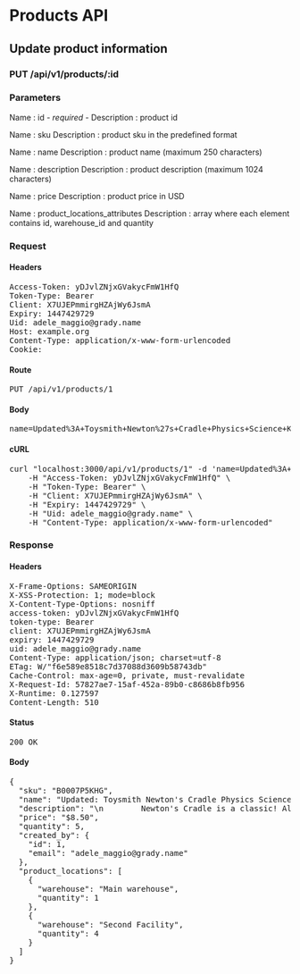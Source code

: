 # Products API

## Update product information

### PUT /api/v1/products/:id

### Parameters

Name : id *- required -*
Description : product id

Name : sku
Description : product sku in the predefined format

Name : name
Description : product name (maximum 250 characters)

Name : description
Description : product description (maximum 1024 characters)

Name : price
Description : product price in USD

Name : product_locations_attributes
Description : array where each element contains id, warehouse_id and quantity

### Request

#### Headers

<pre>Access-Token: yDJvlZNjxGVakycFmW1HfQ
Token-Type: Bearer
Client: X7UJEPmmirgHZAjWy6JsmA
Expiry: 1447429729
Uid: adele_maggio@grady.name
Host: example.org
Content-Type: application/x-www-form-urlencoded
Cookie: </pre>

#### Route

<pre>PUT /api/v1/products/1</pre>

#### Body

<pre>name=Updated%3A+Toysmith+Newton%27s+Cradle+Physics+Science+Kit</pre>

#### cURL

<pre class="request">curl &quot;localhost:3000/api/v1/products/1&quot; -d &#39;name=Updated%3A+Toysmith+Newton%27s+Cradle+Physics+Science+Kit&#39; -X PUT \
	-H &quot;Access-Token: yDJvlZNjxGVakycFmW1HfQ&quot; \
	-H &quot;Token-Type: Bearer&quot; \
	-H &quot;Client: X7UJEPmmirgHZAjWy6JsmA&quot; \
	-H &quot;Expiry: 1447429729&quot; \
	-H &quot;Uid: adele_maggio@grady.name&quot; \
	-H &quot;Content-Type: application/x-www-form-urlencoded&quot;</pre>

### Response

#### Headers

<pre>X-Frame-Options: SAMEORIGIN
X-XSS-Protection: 1; mode=block
X-Content-Type-Options: nosniff
access-token: yDJvlZNjxGVakycFmW1HfQ
token-type: Bearer
client: X7UJEPmmirgHZAjWy6JsmA
expiry: 1447429729
uid: adele_maggio@grady.name
Content-Type: application/json; charset=utf-8
ETag: W/&quot;f6e589e8518c7d37088d3609b58743db&quot;
Cache-Control: max-age=0, private, must-revalidate
X-Request-Id: 57827ae7-15af-452a-89b0-c8686b8fb956
X-Runtime: 0.127597
Content-Length: 510</pre>

#### Status

<pre>200 OK</pre>

#### Body

<pre>{
  "sku": "B0007P5KHG",
  "name": "Updated: Toysmith Newton's Cradle Physics Science Kit",
  "description": "\n        Newton's Cradle is a classic! Also known as balance balls, \n        these steel balls keep you entertained throughout the day. Pull back \n        one or more of the balls and let them drop down.\n      ",
  "price": "$8.50",
  "quantity": 5,
  "created_by": {
    "id": 1,
    "email": "adele_maggio@grady.name"
  },
  "product_locations": [
    {
      "warehouse": "Main warehouse",
      "quantity": 1
    },
    {
      "warehouse": "Second Facility",
      "quantity": 4
    }
  ]
}</pre>
